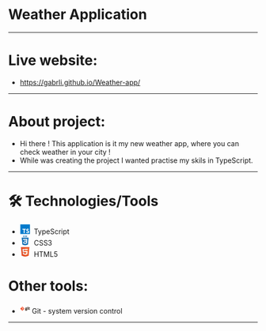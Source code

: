 # Weather Application
---
# Live website: 
- https://gabrli.github.io/Weather-app/

---
# About project: 
- Hi there ! This application is it my new weather app, where you can check weather in your city !
- While was creating the project I wanted  practise my skils in TypeScript.
---
# :hammer_and_wrench: Technologies/Tools
- <img src="https://github.com/devicons/devicon/blob/master/icons/typescript/typescript-original.svg" title="TypeScript" alt="TypeScript" width="20" height="20"/>&nbsp; TypeScript
- <img src="https://github.com/devicons/devicon/blob/master/icons/css3/css3-plain-wordmark.svg"  title="CSS3" alt="CSS" width="20" height="20"/>&nbsp; CSS3
- <img src="https://github.com/devicons/devicon/blob/master/icons/html5/html5-original.svg" title="HTML5" alt="HTML" width="20" height="20"/>&nbsp; HTML5
# Other tools:
- <img src="https://github.com/devicons/devicon/blob/master/icons/git/git-original-wordmark.svg" title="Git" alt="Git" width="20" height="20" /> Git - system version control
---




